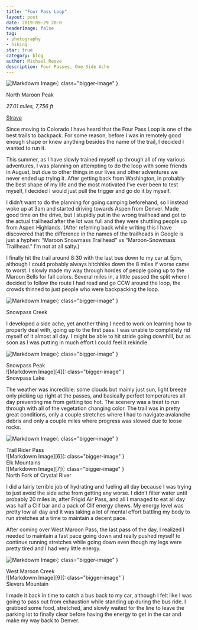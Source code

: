 ```yaml
---
title: "Four Pass Loop"
layout: post
date: 2019-09-29 20:0
headerImage: false
tag:
- photography
- hiking
star: true
category: blog
author: Michael Reeve
description: Four Passes, One Side Ache
---
```


![Markdowm Image][1]{: class="bigger-image" }
<figcaption class="caption">North Maroon Peak</figcaption>

*27.01 miles, 7,756 ft*

 [Strava](https://www.strava.com/activities/2747743782)


Since moving to Colorado I have heard that the Four Pass Loop is one of the best trails to backpack. For some reason, before I was in remotely good enough shape or knew anything besides the name of the trail, I decided I wanted to run it.

This summer, as I have slowly trained myself up through all of my various adventures, I was planning on attempting to do the loop with some friends in August, but due to other things in our lives and other adventures we never ended up trying it. After getting back from Washington, in probably the best shape of my life and the most motivated I’ve ever been to test myself, I decided I would just pull the trigger and go do it by myself. 

I didn’t want to do the planning for going camping beforehand, so I instead woke up at 3am and started driving towards Aspen from Denver. Made good time on the drive, but I stupidly put in the wrong trailhead and got to the actual trailhead after the lot was full and they were shuttling people up from Aspen Highlands. (After referring back while writing this I have discovered that the difference in the names of the trailheads in Google is just a hyphen: “Maroon Snowmass Trailhead” vs “Maroon-Snowmass Trailhead.” I’m not at all salty.)

I finally hit the trail around 8:30 with the last bus down to my car at 5pm, although I could probably always hitchhike down the 8 miles if worse came to worst. I slowly made my way through hordes of people going up to the Maroon Bells for fall colors. Several miles in, a little passed the split where I decided to follow the route I had read and go CCW around the loop, the crowds thinned to just people who were backpacking the loop.

![Markdowm Image][2]{: class="bigger-image" }
<figcaption class="caption">Snowpass Creek</figcaption>

I developed a side ache, yet another thing I need to work on learning how to properly deal with, going up to the first pass. I was unable to completely rid myself of it almost all day. I might be able to hit stride going downhill, but as soon as I was putting in much effort I could feel it rekindle. 

![Markdowm Image][3]{: class="bigger-image" }
<figcaption class="caption">Snowpass Peak</figcaption>
![Markdowm Image][4]{: class="bigger-image" }
<figcaption class="caption">Snowpass Lake</figcaption>

The weather was incredible: some clouds but mainly just sun, light breeze only picking up right at the passes, and basically perfect temperatures all day preventing me from getting too hot. The scenery was a treat to run through with all of the vegetation changing color. The trail was in pretty great conditions, only a couple stretches where I had to navigate avalanche debris and only a couple miles where progress was slowed due to loose rocks. 

![Markdowm Image][5]{: class="bigger-image" }
<figcaption class="caption">Trail Rider Pass</figcaption>
![Markdowm Image][6]{: class="bigger-image" }
<figcaption class="caption">Elk Mountains</figcaption>
![Markdowm Image][7]{: class="bigger-image" }
<figcaption class="caption">North Fork of Crystal River</figcaption>

I did a fairly terrible job of hydrating and fueling all day because I was trying to just avoid the side ache from getting any worse. I didn’t filter water until probably 20 miles in, after Frigid Air Pass, and all I managed to eat all day was half a Clif bar and a pack of Clif energy chews. My energy level was pretty low all day and it was taking a lot of mental effort battling my body to run stretches at a time to maintain a decent pace.

After coming over West Maroon Pass, the last pass of the day, I realized I needed to maintain a fast pace going down and really pushed myself to continue running stretches while going down even though my legs were pretty tired and I had very little energy.

![Markdowm Image][8]{: class="bigger-image" }
<figcaption class="caption">West Maroon Creek</figcaption>
![Markdowm Image][9]{: class="bigger-image" }
<figcaption class="caption">Sievers Mountain</figcaption>

I made it back in time to catch a bus back to my car, although I felt like I was going to pass out from exhaustion while standing up during the bus ride. I grabbed some food, stretched, and slowly waited for the line to leave the parking lot to finally clear before having the energy to get in the car and make my way back to Denver.

[1]: https://lh3.googleusercontent.com/Gf9vznfw_znfiaLJA9LVHiESl9eWjtE7v03ulRF_OsDIt7utIeEIS-o5lQ8Lgc-eVXVK8-bgK1rtvjolwu2C2WMvHc9X91-qhTVfcLg13GSyfuXACiIyqFUyFW5JIv6F-AiCaiDttw=w2400
[2]: https://lh3.googleusercontent.com/9CXJWu9rUn2oVNHJcjMw788KHM37s0GZdCSrSMYvFQoLCbDcMcTE95UQZIASP047_0-F0yXoB4HKtluTrg8pvDW8msl97gminH3lYto-qNkDYUQ7XqeevUSUpX0Miy7vVanvnvkyuw=w2400
[3]: https://lh3.googleusercontent.com/WArlmgSNUAlOvtPa4upb-W9T1MVAF7A84qkiPOjW2nHYlpGSZkn6j9GBsmI1B4HGrK3tJV3YbQPuDZ4a0YDnhaMi9LnBGskG0W0J08BAeXK_K9WYM-LgW4NiEMUMNkYS5lAA55SKWA=w2400
[4]: https://lh3.googleusercontent.com/JYZbycJGPFnXI7E5SPIiMEZhZgQHPCpujnuK16Aaw3iJvEXckhzHMuewapetXPFyaq9y5puXZIWcVWQ0ngqCFUXG931ggz6L4kSeDshwFNIhDnmnsPuVUETWSLtB5njR150VOx_pSw=w2400
[5]: https://lh3.googleusercontent.com/LB-TRA9cm4alY08Tcxx8HuJTsoC8b9AnddbF-aQudkRSP2-bf-bfqS4mrkgzYDHZsxVxSQoM3BnahLLyQT3Tv66NNZL_hwZ2GQ8n_-Gp8Rg0yuVZorBI1gJYgNzM8B1jG6LHF7i2-w=w2400
[6]: https://lh3.googleusercontent.com/5pgMhnarXTrtzMfXxY8qGHT8hPL41hl3wBjSyBlDv1X6qxJAKq_DadmezHe1ffHc6fC_2_nCEk15txR23iVRVe0mPLM7K4S8gOZAznbOlrPbMnHPs2BQGkZ3YGvYoeCSKGIQwJ5OYA=w2400
[7]: https://lh3.googleusercontent.com/0PZltys2wBBBYXs4RvSrh3gLwRbiwihxEg1mAZEMrXVMtskghnqeq2tOXWL9w7kRJiX18dzvWjJ4fgF3jqv42AfrOQ-Pt_l4faOXJ0wFWXyEwtLS0ZEkbz0ZJl-dO44Qi1bcizNglw=w2400
[8]: https://lh3.googleusercontent.com/d5ZO1u1qqE5YHm-N03HZvhwHyLV8jEUJjJ68fFAvhsiQDJ0SSfiBGo--frAyfRLYg63bmR7UssXa0tl2m0IJtCdMECKrc0OfvZCQlqokUrduVHXKyy_92wIX0ADIpLU_r0udcCC3gQ=w2400
[9]:https://lh3.googleusercontent.com/MXv80MLTzvn0fbhcSHCa6OFHi3BXupFCpuJPuDPYZnO6G2k00i70KNNdipKOHTGHyG54f1KzFkheXR0kKnDUPHqSnZYd7PIboYT2PO2OZ2kRwZQe28hDKGNLjK2TKL9Vwb0tKP1j2g=w2400




